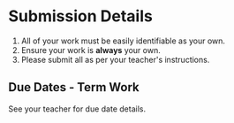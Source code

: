 # Submission Details
1. All of your work must be easily identifiable as your own.
2. Ensure your work is **always** your own.
3. Please submit all as per your teacher's instructions.

## Due Dates - Term Work
See your teacher for due date details. 